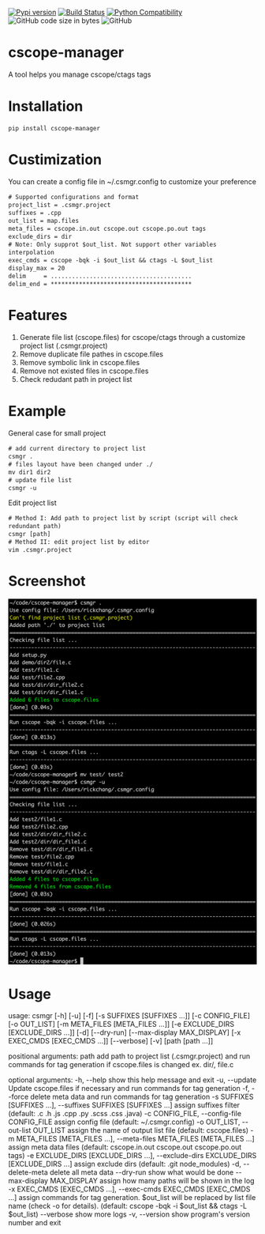 [![Pypi version](https://img.shields.io/pypi/v/cscope-manager)](https://pypi.org/project/cscope-manager/)
[![Build Status](https://travis-ci.com/susu9/cscope-manager.svg?branch=master)](https://travis-ci.com/susu9/cscope-manager)
[![Python Compatibility](https://img.shields.io/pypi/pyversions/cscope-manager)](https://travis-ci.com/susu9/cscope-manager)
![GitHub code size in bytes](https://img.shields.io/github/languages/code-size/susu9/cscope-manager.svg)
![GitHub](https://img.shields.io/github/license/susu9/cscope-manager.svg)
# cscope-manager
A tool helps you manage cscope/ctags tags

# Installation
```shell
pip install cscope-manager
```

# Custimization
You can create a config file in ~/.csmgr.config to customize your preference
```
# Supported configurations and format
project_list = .csmgr.project
suffixes = .cpp
out_list = map.files
meta_files = cscope.in.out cscope.out cscope.po.out tags
exclude_dirs = dir
# Note: Only supprot $out_list. Not support other variables interpolation
exec_cmds = cscope -bqk -i $out_list && ctags -L $out_list
display_max = 20
delim     = ........................................
delim_end = ****************************************
```

# Features
1. Generate file list (cscope.files) for cscope/ctags through a customize project list (.csmgr.project)
2. Remove duplicate file pathes in cscope.files
3. Remove symbolic link in cscope.files
4. Remove not existed files in cscope.files
5. Check redudant path in project list

# Example
General case for small project
```shell
# add current directory to project list
csmgr .
# files layout have been changed under ./
mv dir1 dir2
# update file list
csmgr -u
```
Edit project list
```shell
# Method I: Add path to project list by script (script will check redundant path)
csmgr [path]
# Method II: edit project list by editor
vim .csmgr.project
```

# Screenshot

![example](https://github.com/susu9/cscope-manager/blob/master/screenshot-1.png)

# Usage
usage: csmgr [-h] [-u] [-f] [-s SUFFIXES [SUFFIXES ...]] [-c CONFIG_FILE]
             [-o OUT_LIST] [-m META_FILES [META_FILES ...]]
             [-e EXCLUDE_DIRS [EXCLUDE_DIRS ...]] [-d] [--dry-run]
             [--max-display MAX_DISPLAY] [-x EXEC_CMDS [EXEC_CMDS ...]]
             [--verbose] [-v]
             [path [path ...]]

positional arguments:
  path                  add path to project list (.csmgr.project) and run
                        commands for tag generation if cscope.files is changed
                        ex. dir/, file.c

optional arguments:
  -h, --help            show this help message and exit
  -u, --update          Update cscope.files if necessary and run commands for
                        tag generation
  -f, --force           delete meta data and run commands for tag generation
  -s SUFFIXES [SUFFIXES ...], --suffixes SUFFIXES [SUFFIXES ...]
                        assign suffixes filter (default: .c .h .js .cpp .py
                        .scss .css .java)
  -c CONFIG_FILE, --config-file CONFIG_FILE
                        assign config file (default: ~/.csmgr.config)
  -o OUT_LIST, --out-list OUT_LIST
                        assign the name of output list file (default:
                        cscope.files)
  -m META_FILES [META_FILES ...], --meta-files META_FILES [META_FILES ...]
                        assign meta data files (default: cscope.in.out
                        cscope.out cscope.po.out tags)
  -e EXCLUDE_DIRS [EXCLUDE_DIRS ...], --exclude-dirs EXCLUDE_DIRS [EXCLUDE_DIRS ...]
                        assign exclude dirs (default: .git node_modules)
  -d, --delete-meta     delete all meta data
  --dry-run             show what would be done
  --max-display MAX_DISPLAY
                        assign how many paths will be shown in the log
  -x EXEC_CMDS [EXEC_CMDS ...], --exec-cmds EXEC_CMDS [EXEC_CMDS ...]
                        assign commands for tag generation. $out_list will be
                        replaced by list file name (check -o for details).
                        (default: cscope -bqk -i $out_list && ctags -L
                        $out_list)
  --verbose             show more logs
  -v, --version         show program's version number and exit

